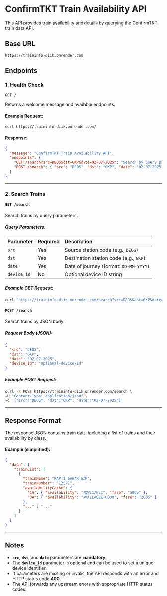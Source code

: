 
# ConfirmTKT Train Availability API

This API provides train availability and details by querying the ConfirmTKT train data API.

## Base URL

`https://traininfo-diik.onrender.com`



## Endpoints

### 1. Health Check

`GET /`

Returns a welcome message and available endpoints.

#### Example Request:

```bash
curl https://traininfo-diik.onrender.com/
```

#### Response:

```json
{
  "message": "ConfirmTKT Train Availability API",
  "endpoints": {
    "GET /search?src=DEOS&dst=GKP&date=02-07-2025": "Search by query params",
    "POST /search": { "src": "DEOS", "dst": "GKP", "date": "02-07-2025", "device_id": "..." }
  }
}
```

---

### 2. Search Trains

#### `GET /search`

Search trains by query parameters.

##### Query Parameters:

| Parameter   | Required | Description                        |
| :---------- | :------- | :--------------------------------- |
| `src`       | Yes      | Source station code (e.g., `DEOS`) |
| `dst`       | Yes      | Destination station code (e.g., `GKP`) |
| `date`      | Yes      | Date of journey (format: `DD-MM-YYYY`) |
| `device_id` | No       | Optional device ID string          |

##### Example GET Request:

```bash
curl "https://traininfo-diik.onrender.com/search?src=DEOS&dst=GKP&date=02-07-2025"
```

#### `POST /search`

Search trains by JSON body.

##### Request Body (JSON):

```json
{
  "src": "DEOS",
  "dst": "GKP",
  "date": "02-07-2025",
  "device_id": "optional-device-id"
}
```

##### Example POST Request:

```bash
curl -X POST https://traininfo-diik.onrender.com/search \
-H "Content-Type: application/json" \
-d '{"src":"DEOS", "dst":"GKP", "date":"02-07-2025"}'
```

---

## Response Format

The response JSON contains train data, including a list of trains and their availability by class.

#### Example (simplified):

```json
{
  "data": {
    "trainList": [
      {
        "trainName": "RAPTI SAGAR EXP",
        "trainNumber": "12521",
        "availabilityCache": {
          "1A": { "availability": "PQWL1/WL1", "fare": "5005" },
          "3A": { "availability": "AVAILABLE-0008", "fare": "2035" }
        },
        "..." : "..."
      }
    ]
  }
}
```

---

## Notes

* **`src`**, **`dst`**, and **`date`** parameters are **mandatory**.
* The **`device_id`** parameter is optional and can be used to set a unique device identifier.
* If parameters are missing or invalid, the API responds with an error and HTTP status code **400**.
* The API forwards any upstream errors with appropriate HTTP status codes.

